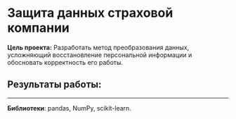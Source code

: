 # Защита данных страховой компании



**Цель проекта:**  Разработать метод преобразования данных, усложняющий восстановление персональной информации и обосновать корректность его работы.

**Результаты работы:**
   - 
   
---

**Библиотеки**: pandas, NumPy, scikit-learn.

